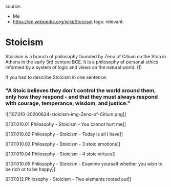 source: 
- Me
- https://en.wikipedia.org/wiki/Stoicism
tags: 
relevant: 

# Stoicism

Stoicism is a branch of philosophy founded by Zeno of Citium on the Stoa in Athens in the early 3rd centure BCE. It is a philosophy of personal ethics informed by a system of logic and views on the natural world. (1)

If you had to describe Stoicism in one sentence:
### "A Stoic believes they don't control the world around them, only how they respond - and that they must always respond with courage, temperance, wisdom, and justice."

![[107.010-20200624-stoicism-img-Zeno-of-Citium.png]]

[[107.010.01 Philosophy - Stoicism - You cannot hurt me]]

[[107.010.02 Philosophy - Stoicism - Today is all I have]]

[[107.010.03 Philosophy - Stoicism - 3 stoic emotions]]

[[107.010.04 Philosophy - Stoicism - 4 stoic virtues]]

[[107.010.05 Philosophy - Stoicism - Examine yourself whether you wish to be rich or to be happy]]

[[107.012 Philosophy - Stoicism - Two elements rooted out]]